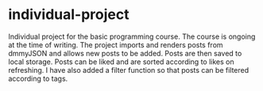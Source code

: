 # individual-project
Individual project for the basic programming course. The course is ongoing at the time of writing.
The project imports and renders posts from dmmyJSON and allows new posts to be added. Posts are then
saved to local storage. Posts can be liked and are sorted according to likes on refreshing. 
I have also added a filter function so that posts can be filtered according to tags.
